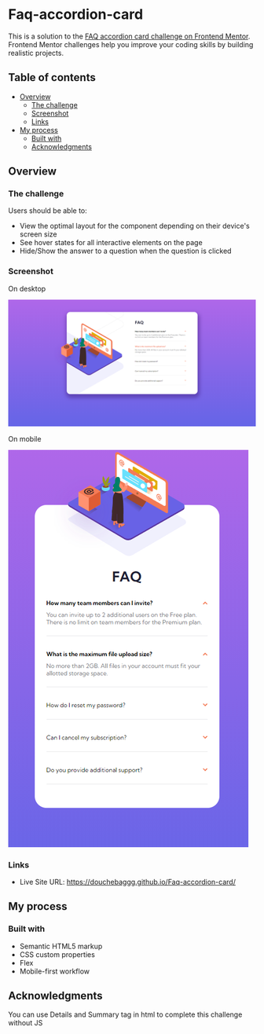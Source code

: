 # Faq-accordion-card
This is a solution to the [FAQ accordion card challenge on Frontend Mentor](https://www.frontendmentor.io/challenges/faq-accordion-card-XlyjD0Oam). Frontend Mentor challenges help you improve your coding skills by building realistic projects. 
## Table of contents

- [Overview](#overview)
  - [The challenge](#the-challenge)
  - [Screenshot](#screenshot)
  - [Links](#links)
- [My process](#my-process)
  - [Built with](#built-with)
  - [Acknowledgments](#acknowledgments)

## Overview

### The challenge

Users should be able to:

- View the optimal layout for the component depending on their device's screen size
- See hover states for all interactive elements on the page
- Hide/Show the answer to a question when the question is clicked

### Screenshot
On desktop 

![](./SS1.png)

On mobile

![](./SS2.png) 

### Links
- Live Site URL: https://douchebaggg.github.io/Faq-accordion-card/

## My process

### Built with

- Semantic HTML5 markup
- CSS custom properties
- Flex
- Mobile-first workflow

## Acknowledgments
You can use Details and Summary tag in html to complete this challenge without JS 
